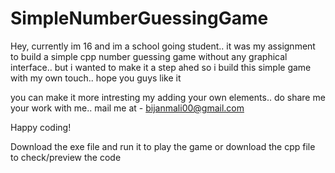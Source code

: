 # SimpleNumberGuessingGame
Hey, currently im 16 and im a school going student.. it was my assignment to build a simple cpp number guessing game without any graphical interface.. but i wanted to make it a step ahed so i build this simple game with my own touch.. hope you guys like it

you can make it more intresting my adding your own elements.. do share me your work with me.. 
mail me at - bijanmali00@gmail.com

Happy coding!

Download the exe file and run it to play the game or download the cpp file to check/preview the code
